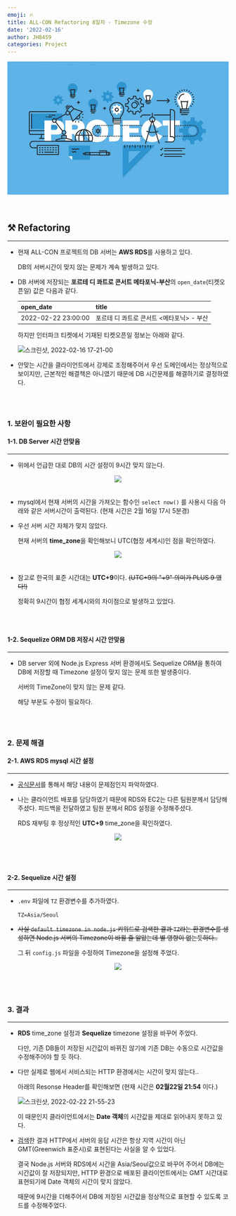 ```yaml
---
emoji: 🔥
title: ALL-CON Refactoring 8일차 - Timezone 수정
date: '2022-02-16'
author: JH8459
categories: Project
---
```


![github-blog.png](../../assets/common/PROJECT.jpeg)

<br>

## ⚒️ Refactoring

---

- 현재 ALL-CON 프로젝트의 DB 서버는 **AWS RDS**를 사용하고 있다.

  DB의 서버시간이 맞지 않는 문제가 계속 발생하고 있다.

- DB 서버에 저장되는 **포르테 디 콰트로 콘서트 메타포닉-부산**의 `open_date`(티켓오픈일) 값은 다음과 같다.

  | open_date           | title                                     |
  | ------------------- | ----------------------------------------- |
  | 2022-02-22 23:00:00 | 포르테 디 콰트로 콘서트 <메타포닉> - 부산 |

  하지만 인터파크 티켓에서 기재된 티켓오픈일 정보는 아래와 같다.

  ![스크린샷, 2022-02-16 17-21-00](https://user-images.githubusercontent.com/83164003/154224099-785d11be-21dc-4b9f-b240-77bf0ee109f6.png)

- 안맞는 시간을 클라이언트에서 강제로 조정해주어서 우선 도메인에서는 정상적으로 보이지만, 근본적인 해결책은 아니였기 때문에 DB 시간문제를 해결하기로 결정하였다.

<br>
<br>

### 1. 보완이 필요한 사항

#### 1-1. DB Server 시간 안맞음

---

- 위에서 언급한 대로 DB의 시간 설정이 9시간 맞지 않는다.

<center><img src="https://user-images.githubusercontent.com/83164003/154257426-7ad705ef-b155-454d-9d1a-97a160f118a7.png"/></center><br>

- mysql에서 현재 서버의 시간을 가져오는 함수인 `select now()` 를 사용시 다음 아래와 같은 서버시간이 출력된다. (현재 시간은 2월 16일 17시 5분경)

- 우선 서버 시간 자체가 맞지 않았다.

  현재 서버의 **time_zone**을 확인해보니 UTC(협정 세계시)인 점을 확인하였다.

<center><img src="https://user-images.githubusercontent.com/83164003/154258039-72e3fb49-c5c9-4508-8b28-e7ab0b3041f0.png"/></center><br>

- 참고로 한국의 표준 시간대는 **UTC+9**이다. ~~(UTC+9의 "+9" 의미가 PLUS 9 였다!)~~

  정확히 9시간이 협정 세계시와의 차이점으로 발생하고 있었다.

<br>
<br>

#### 1-2. Sequelize ORM DB 저장시 시간 안맞음

---

- DB server 외에 Node.js Express 서버 환경에서도 Sequelize ORM을 통하여 DB에 저장할 때 Timezone 설정이 맞지 않는 문제 또한 발생중이다.

  서버의 TimeZone이 맞지 않는 문제 같다.

  해당 부분도 수정이 필요하다.

<br>
<br>

### 2. 문제 해결

#### 2-1. AWS RDS mysql 시간 설정

---

- <a href="https://aws.amazon.com/ko/premiumsupport/knowledge-center/rds-change-time-zone/">공식문서</a>를 통해서 해당 내용이 문제점인지 파악하였다.

- 나는 클라이언트 배포를 담당하였기 때문에 RDS와 EC2는 다른 팀원분께서 담당해주셨다. 피드백을 전달하였고 팀원 분께서 RDS 설정을 수정해주셨다.

  RDS 재부팅 후 정상적인 **UTC+9** time_zone을 확인하였다.

<center><img src="https://user-images.githubusercontent.com/83164003/154259305-b575d7e9-e444-4494-8f70-13d2f72039d0.png"/></center><br>

<br>
<br>

#### 2-2. Sequelize 시간 설정

---

- `.env` 파일에 `TZ` 환경변수를 추가하였다.

  ```
  TZ=Asia/Seoul
  ```

- ~~사실 `default timezone in node.js` 키워드로 검색한 결과 `TZ`라는 환경변수를 생성하면 Node.js 서버의 Timezone이 바뀔 줄 알았는데 별 영향이 없는듯하다..~~

  그 뒤 `config.js` 파일을 수정하여 Timezone을 설정해 주었다.

<center><img src="https://user-images.githubusercontent.com/83164003/155133723-64ffd8fd-1f9f-4e66-ad9c-7b66a9ee0d40.png"/></center><br>

<br>
<br>

### 3. 결과

---

- **RDS** time_zone 설정과 **Sequelize** timezone 설정을 바꾸어 주었다.

  다만, 기존 DB들이 저장된 시간값이 바뀌진 않기에 기존 DB는 수동으로 시간값을 수정해주어야 할 듯 하다.

- 다만 실제로 웹에서 서비스되는 HTTP 환경에서는 시간이 맞지 않는다..

  아래의 Resonse Header를 확인해보면 (현재 시간은 **02월22일 21:54** 이다.)

  ![스크린샷, 2022-02-22 21-55-23](https://user-images.githubusercontent.com/83164003/155144617-60a2f5bd-7cec-4f99-b077-336e6450122f.png)

  이 때문인지 클라이언트에서는 **Date 객체**의 시간값을 제대로 읽어내지 못하고 있다.

- <a href="https://developer.mozilla.org/ko/docs/Web/HTTP/Headers/Date" target="_blank">검색</a>한 결과 HTTP에서 서버의 응답 시간은 항상 지역 시간이 아닌 GMT(Greenwich 표준시)로 표현된다는 사실을 알 수 있었다.

  결국 Node.js 서버와 RDS에서 시간을 Asia/Seoul값으로 바꾸어 주어서 DB에는 시간값이 잘 저장되지만, HTTP 환경으로 배포된 클라이언트에서는 GMT 시간대로 표현되기에 Date 객체의 시간이 맞지 않았다.

  때문에 9시간을 더해주어서 DB에 저장된 시간값을 정상적으로 표현할 수 있도록 코드를 수정해주었다.

<br>
<br>

```toc

```

